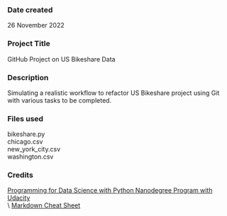 

### Date created
26 November 2022

### Project Title
GitHub Project on US Bikeshare Data

### Description
Simulating a realistic workflow to refactor US Bikeshare project using Git with various tasks to be completed.

### Files used
bikeshare.py
\
chicago.csv
\
new_york_city.csv
\
washington.csv

### Credits

[Programming for Data Science with Python Nanodegree Program with Udacity](https://www.udacity.com/)  
\ 
[Markdown Cheat Sheet](https://www.markdownguide.org/cheat-sheet/)

